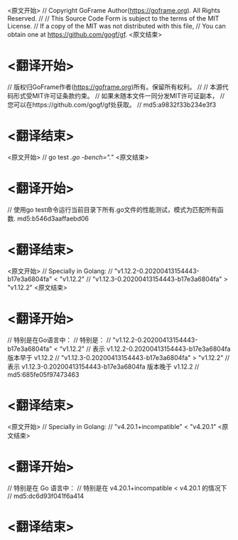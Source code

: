 
<原文开始>
// Copyright GoFrame Author(https://goframe.org). All Rights Reserved.
//
// This Source Code Form is subject to the terms of the MIT License.
// If a copy of the MIT was not distributed with this file,
// You can obtain one at https://github.com/gogf/gf.
<原文结束>

# <翻译开始>
// 版权归GoFrame作者(https://goframe.org)所有。保留所有权利。
//
// 本源代码形式受MIT许可证条款约束。
// 如果未随本文件一同分发MIT许可证副本，
// 您可以在https://github.com/gogf/gf处获取。
// md5:a9832f33b234e3f3
# <翻译结束>


<原文开始>
// go test *.go -bench=".*"
<原文结束>

# <翻译开始>
// 使用go test命令运行当前目录下所有.go文件的性能测试，模式为匹配所有函数. md5:b546d3aaffaebd06
# <翻译结束>


<原文开始>
		// Specially in Golang:
		// "v1.12.2-0.20200413154443-b17e3a6804fa" < "v1.12.2"
		// "v1.12.3-0.20200413154443-b17e3a6804fa" > "v1.12.2"
<原文结束>

# <翻译开始>
// 特别是在Go语言中：
// 特别是：
// "v1.12.2-0.20200413154443-b17e3a6804fa" < "v1.12.2" // 表示 v1.12.2-0.20200413154443-b17e3a6804fa 版本早于 v1.12.2
// "v1.12.3-0.20200413154443-b17e3a6804fa" > "v1.12.2" // 表示 v1.12.3-0.20200413154443-b17e3a6804fa 版本晚于 v1.12.2
// md5:685fe05f97473463
# <翻译结束>


<原文开始>
		// Specially in Golang:
		// "v4.20.1+incompatible" < "v4.20.1"
<原文结束>

# <翻译开始>
// 特别是在 Go 语言中：
// 特别是在 v4.20.1+incompatible < v4.20.1 的情况下
// md5:dc6d93f041f6a414
# <翻译结束>

